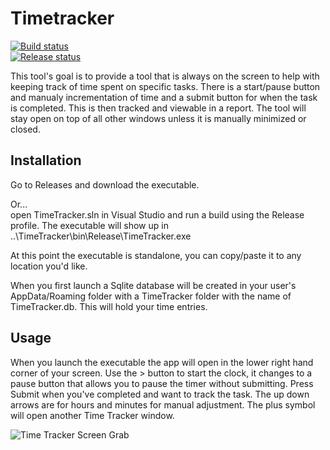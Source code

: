 # Timetracker

[![Build status](https://joebehrens.visualstudio.com/TimeTracker/_apis/build/status/TimeTracker-.NET%20Desktop-CI?branchName=master)](https://joebehrens.visualstudio.com/TimeTracker/_apis/build/status/TimeTracker-.NET%20Desktop-CI?branchName=master)  
[![Release status](https://joebehrens.vsrm.visualstudio.com/_apis/public/Release/badge/8391de67-5670-4945-b668-625d956959ac/1/1)](https://joebehrens.vsrm.visualstudio.com/_apis/public/Release/badge/8391de67-5670-4945-b668-625d956959ac/1/1)

This tool's goal is to provide a tool that is always on the screen to help with keeping track of time spent on specific tasks. There is a start/pause button and manualy incrementation of time and a submit button for when the task is completed. This is then tracked and viewable in a report. The tool will stay open on top of all other windows unless it is manually minimized or closed.

## Installation

Go to Releases and download the executable.

Or...  
open TimeTracker.sln in Visual Studio and run a build using the Release profile. The executable will show up in ..\TimeTracker\bin\Release\TimeTracker.exe

At this point the executable is standalone, you can copy/paste it to any location you'd like.

When you first launch a Sqlite database will be created in your user's AppData/Roaming folder with a TimeTracker folder with the name of TimeTracker.db. This will hold your time entries.

## Usage

When you launch the executable the app will open in the lower right hand corner of your screen. Use the > button to start the clock, it changes to a pause button that allows you to pause the timer without submitting. Press Submit when you've completed and want to track the task. The up down arrows are for hours and minutes for manual adjustment. The plus symbol will open another Time Tracker window.

![Time Tracker Screen Grab](https://generaljb.blob.core.windows.net/images/TimeTracker.png)
